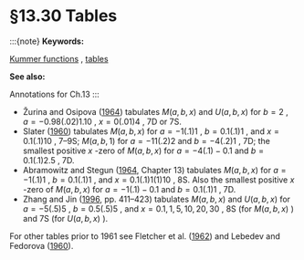 # §13.30 Tables

:::{note}
**Keywords:**

[Kummer functions](http://dlmf.nist.gov/search/search?q=Kummer%20functions) , [tables](http://dlmf.nist.gov/search/search?q=tables)

**See also:**

Annotations for Ch.13
:::

* Žurina and Osipova ([1964](./bib/Z.html#bib2503 "Tablitsy vyrozhdennoi gipergeometricheskoi funktsii")) tabulates $M\left(a,b,x\right)$ and $U\left(a,b,x\right)$ for $b=2$ , $a=-0.98(.02)1.10$ , $x=0(.01)4$ , 7D or 7S.
* Slater ([1960](./bib/S.html#bib2098 "Confluent Hypergeometric Functions")) tabulates $M\left(a,b,x\right)$ for $a=-1(.1)1$ , $b=0.1(.1)1$ , and $x=0.1(.1)10$ , 7–9S; $M\left(a,b,1\right)$ for $a=-11(.2)2$ and $b=-4(.2)1$ , 7D; the smallest positive $x$ -zero of $M\left(a,b,x\right)$ for $a=-4(.1){-}0.1$ and $b=0.1(.1)2.5$ , 7D.
* Abramowitz and Stegun ([1964](./bib/index.html#bib24 "Handbook of Mathematical Functions with Formulas, Graphs, and Mathematical Tables"), Chapter 13) tabulates $M\left(a,b,x\right)$ for $a=-1(.1)1$ , $b=0.1(.1)1$ , and $x=0.1(.1)1(1)10$ , 8S. Also the smallest positive $x$ -zero of $M\left(a,b,x\right)$ for $a=-1(.1){-}0.1$ and $b=0.1(.1)1$ , 7D.
* Zhang and Jin ([1996](./bib/Z.html#bib2493 "Computation of Special Functions"), pp. 411–423) tabulates $M\left(a,b,x\right)$ and $U\left(a,b,x\right)$ for $a=-5(.5)5$ , $b=0.5(.5)5$ , and $x=0.1,1,5,10,20,30$ , 8S (for $M\left(a,b,x\right)$ ) and 7S (for $U\left(a,b,x\right)$ ).

For other tables prior to 1961 see Fletcher et al. ([1962](./bib/F.html#bib810 "An Index of Mathematical Tables. Vols. I, II")) and Lebedev and Fedorova ([1960](./bib/L.html#bib1392 "A Guide to Mathematical Tables")).
